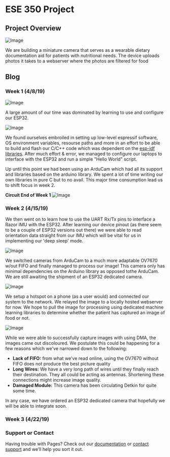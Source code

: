 # ESE 350 Project

## Project Overview
![Image](docs/20190421_041634.jpg)

We are building a miniature camera that serves as a wearable dietary documentation aid for patients with nutritional needs. The device uploads photos it takes to a webserver where the photos are filtered for food

## Blog
### Week 1 (4/8/19)
![Image](docs/20190421_135823.gif)

A large amount of our time was dominated by learning to use and configure our ESP32.

![Image](docs/makemenuconfig.jpeg)

 We found ourselves embroiled in setting up low-level espressif software, OS environment variables, resourse paths and more in an effort to be able to build and flash our C/C++ code which was dependent on the [esp-idf libraries](https://github.com/espressif/esp-idf). After much effort & error, we managed to configure our laptops to interface with the ESP32 and run a simple "Hello World" script.

Up until this point we had been using an ArduCam which had all its support and libraries based on the arduino library. We spent a lot of time writing our own libraries in pure C but to no avail. This major time consumption lead us to shift focus in week 2.

**Circuit End of Week 1**
![Image](docs/IMG-20190409-WA0017.jpeg)

### Week 2 (4/15/19)

We then went on to learn how to use the UART Rx/Tx pins to interface a Razor IMU with the ESP32. After learning our device pinout (as there seem to be a couple of ESP32 versions out there) we were able to read orientation data straight from our IMU which will be vital for us in implementing our 'deep sleep' mode.

![Image](docs/20190421_152900.gif)

We switched cameras from ArduCam to a much more adaptable OV7670 w/out FIFO and finally managed to process our image! This camera only has minimal dependencies on the Arduino library as opposed tothe ArduCam. We are still awaiting the shipment of an ESP32 dedicated camera.

![Image](docs/april21circuit.jpg)

We setup a hotspot on a phone (as a user would) and connected our system to the network. We relayed the image to  a locally hosted webserver for now. We hope to pull the image for processing using dedicated machine learning libraries to determine whether the patient has captured an image of food or not.

![Image](docs/20190421_155116.jpg)

While we were able to successfully capture images with using DMA, the images came out discoloured. We postulate this could be happening for a few reasons which we've narrowed down to the following:

- **Lack of FIFO:** from what we've read online, using the OV7670 without FIFO does not produce the best picture quality
- **Long Wires:** We have a very long path of wires until they finally reach their destination. They all could be acting as antennas. Shortening these connections might increase image quality.
- **Damaged Module:** This camera has been circulating Detkin for quite some time.

In any case, we have ordered an ESP32 dedicated camera that hopefully we will be able to integrate soon.

### Week 3 (4/22/19)


### Support or Contact

Having trouble with Pages? Check out our [documentation](https://help.github.com/categories/github-pages-basics/) or [contact support](https://github.com/contact) and we’ll help you sort it out.
